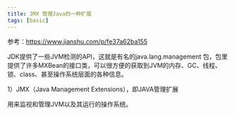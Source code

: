 ```yaml
---
title: JMX 管理Java的一种扩展
tags: [basic]
---
```


参考：https://www.jianshu.com/p/fe37a62ba155

JDK提供了一些JVM检测的API，这就是有名的java.lang.management 包，包里提供了许多MXBean的接口类，可以很方便的获取到JVM的内存、GC、线程、锁、class、甚至操作系统层面的各种信息。

1）JMX（Java Management Extensions），即JAVA管理扩展

用来监视和管理JVM以及其运行的操作系统。